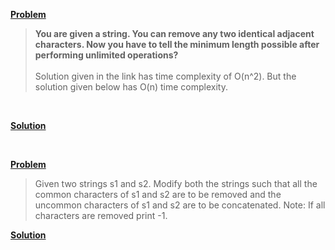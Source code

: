 [**Problem**](https://www.geeksforgeeks.org/shortest-string-possible-after-removal-of-all-pairs-of-similar-adjacent-characters/)
> **You are given a string. You can remove any two identical adjacent characters. Now you have to tell the minimum length possible after performing unlimited operations?** <br><br>  Solution given in the link has time complexity of O(n^2). But the solution given below has O(n) time complexity.
<br>

[**Solution**](https://github.com/khalid586/Competitive-programming-Topics/blob/main/string%20algorithms/remove%20duplicates.cpp)

<br>

[**Problem**](https://practice.geeksforgeeks.org/problems/remove-common-characters-and-concatenate-1587115621/1)
>Given two strings s1 and s2. Modify both the strings such that all the common characters of s1 and s2 are to be removed and the uncommon characters of s1 and s2 are to be concatenated.
Note: If all characters are removed print -1.

[**Solution**](https://github.com/khalid586/Competitive-programming-Topics/blob/main/string%20algorithms/remove%20common%20char%20%26%20concate.cpp)